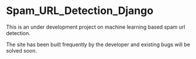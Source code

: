 # Spam_URL_Detection_Django

This is an under development project on machine learning based spam url detection.

The site has been built frequently by the developer and existing bugs will be solved soon.
